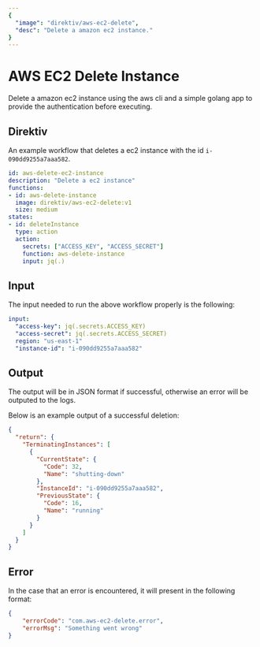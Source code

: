 ```yaml
---
{
  "image": "direktiv/aws-ec2-delete",
  "desc": "Delete a amazon ec2 instance."
}
---
```


# AWS EC2 Delete Instance

Delete a amazon ec2 instance using the aws cli and a simple golang app to provide the authentication before executing.

## Direktiv

An example workflow that deletes a ec2 instance with the id `i-090dd9255a7aaa582`.

```yaml
id: aws-delete-ec2-instance
description: "Delete a ec2 instance"
functions:
- id: aws-delete-instance
  image: direktiv/aws-ec2-delete:v1
  size: medium
states:
- id: deleteInstance
  type: action
  action:
    secrets: ["ACCESS_KEY", "ACCESS_SECRET"]
    function: aws-delete-instance
    input: jq(.)
```

## Input

The input needed to run the above workflow properly is the following:

```yaml
input:
  "access-key": jq(.secrets.ACCESS_KEY)
  "access-secret": jq(.secrets.ACCESS_SECRET)
  region: "us-east-1"
  "instance-id": "i-090dd9255a7aaa582"
```

## Output
The output will be in JSON format if successful, otherwise an error will be outputed to the logs.

Below is an example output of a successful deletion:
```json
{
  "return": {
    "TerminatingInstances": [
      {
        "CurrentState": {
          "Code": 32,
          "Name": "shutting-down"
        },
        "InstanceId": "i-090dd9255a7aaa582",
        "PreviousState": {
          "Code": 16,
          "Name": "running"
        }
      }
    ]
  }
}
```

## Error

In the case that an error is encountered, it will present in the following format:

```json
{
    "errorCode": "com.aws-ec2-delete.error",
    "errorMsg": "Something went wrong"
}
```